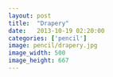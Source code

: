 ```yaml
---
layout: post
title:  "Drapery"
date:   2013-10-19 02:20:00
categories: ['pencil']
image: pencil/drapery.jpg
image_width: 500
image_height: 667
---
```


